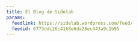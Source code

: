 ```yaml
---
title: El Blog de Sidelab
params:
  feedlink: https://sidelab.wordpress.com/feed/
  feedid: 6773ddc26c4168e6da28ec443a9c1b95
---
```

